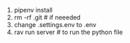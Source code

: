1. pipenv install
2. rm -rf .git # if neeeded
3. change .settings.env to .env
4. rav run server # to run the python file
    
